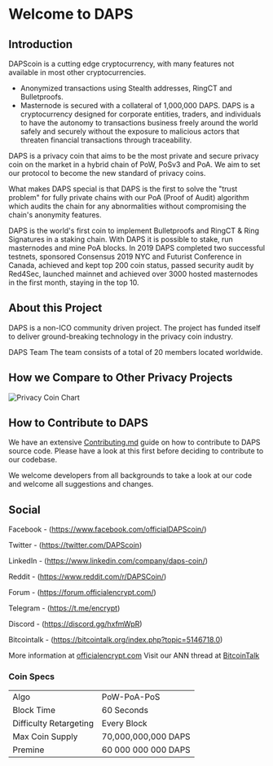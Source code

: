 Welcome to DAPS
=====================================


## Introduction

DAPScoin is a cutting edge cryptocurrency, with many features not available in most other cryptocurrencies.
- Anonymized transactions using Stealth addresses, RingCT and Bulletproofs.
- Masternode is secured with a collateral of 1,000,000 DAPS.
DAPS is a cryptocurrency designed for corporate entities, traders, and individuals to have the autonomy to transactions business freely around the world safely and securely without the exposure to malicious actors that threaten financial transactions through traceability.

DAPS is a privacy coin that aims to be the most private and secure privacy coin on the market in a hybrid chain of PoW, PoSv3 and PoA. We aim to set our protocol to become the new standard of privacy coins.

What makes DAPS special is that DAPS is the first to solve the "trust problem" for fully private chains with our PoA (Proof of Audit) algorithm which audits the chain for any abnormalities without compromising the chain's anonymity features.

DAPS is the world's first coin to implement Bulletproofs and RingCT & Ring Signatures in a staking chain. With DAPS it is possible to stake, run masternodes and mine PoA blocks. In 2019 DAPS completed two successful testnets, sponsored Consensus 2019 NYC and Futurist Conference in Canada, achieved and kept top 200 coin status, passed security audit by Red4Sec, launched mainnet and achieved over 3000 hosted masternodes in the first month, staying in the top 10.

## About this Project

DAPS is a non-ICO community driven project. The project has funded itself to deliver ground-breaking technology in the privacy coin industry.

DAPS Team
The team consists of a total of 20 members located worldwide.

## How we Compare to Other Privacy Projects

![Privacy Coin Chart](https://officialencrypt.com/wp-content/uploads/2020/01/DAPS-Privacy-coin-chart-2020.jpg)

## How to Contribute to DAPS

We have an extensive [Contributing.md](https://github.com/DAPSCoin/DAPSCoin/blob/master/CONTRIBUTING.md) guide on how to contribute to DAPS source code.
Please have a look at this first before deciding to contribute to our codebase.

We welcome developers from all backgrounds to take a look at our code and welcome all suggestions and changes.

## Social

Facebook - (https://www.facebook.com/officialDAPScoin/)

Twitter - (https://twitter.com/DAPScoin)

LinkedIn - (https://www.linkedin.com/company/daps-coin/)

Reddit - (https://www.reddit.com/r/DAPSCoin/)

Forum - (https://forum.officialencrypt.com/)

Telegram - (https://t.me/encrypt) 

Discord - (https://discord.gg/hxfmWpR)

Bitcointalk - (https://bitcointalk.org/index.php?topic=5146718.0)


More information at [officialencrypt.com](https://officialencrypt.com) Visit our ANN thread at [BitcoinTalk](https://bitcointalk.org/index.php?topic=5146718)

### Coin Specs
<table>
<tr><td>Algo</td><td>PoW-PoA-PoS</td></tr>
<tr><td>Block Time</td><td>60 Seconds</td></tr>
<tr><td>Difficulty Retargeting</td><td>Every Block</td></tr>
<tr><td>Max Coin Supply</td><td>70,000,000,000 DAPS</td></tr>
<tr><td>Premine</td><td>60 000 000 000 DAPS</td></tr>
</table>
